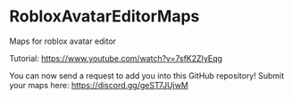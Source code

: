 # RobloxAvatarEditorMaps
Maps for roblox avatar editor

Tutorial: https://www.youtube.com/watch?v=7sfK2ZIyEqg

You can now send a request to add you into this GitHub repository!
Submit your maps here: https://discord.gg/geST7JUjwM